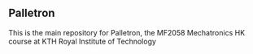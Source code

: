 ## Palletron
This is the main repository for Palletron, the MF2058 Mechatronics HK course at KTH Royal Institute of Technology
